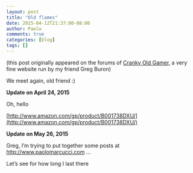 ```yaml
---
layout: post
title: "Old flames"
date: 2015-04-12T21:37:00-08:00
author: Paolo
comments: true
categories: [blog]
tags: []
---
```

<div class="info">(this post originally appeared on the forums of <a href="http://crankyoldgamer.net/CrankyBlog/">Cranky Old Gamer</a>, a very fine website run by my friend Greg Buron)</div>

We meet again, old friend :)

**Update on April 24, 2015**

Oh, hello

[http://www.amazon.com/gp/product/B001738DXU/](http://www.amazon.com/gp/product/B001738DXU/)

**Update on May 26, 2015**

Greg, I’m trying to put together some posts at http://www.paolomarcucci.com …

Let’s see for how long I last there

